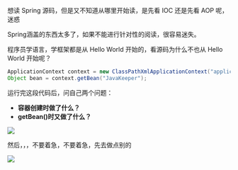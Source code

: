 想读 Spring 源码，但是又不知道从哪里开始读，是先看 IOC 还是先看 AOP 呢，迷惑

Spring涵盖的东西太多了，如果不能进行针对性的阅读，很容易迷失。

程序员学语言，学框架都是从 Hello World 开始的，看源码为什么不也从 Hello World 开始呢？

```java
ApplicationContext context = new ClassPathXmlApplicationContext("applicationContext.xml");
Object bean = context.getBean("JavaKeeper");
```

运行完这段代码后，问自己两个问题：

- **容器创建时做了什么？**
- **getBean()时又做了什么？**



![](https://cdn.jsdelivr.net/gh/Jstarfish/picBed/img/20200821140323.png)

然后，，，不要着急，不要着急，先去做点别的

![](https://cdn.jsdelivr.net/gh/Jstarfish/picBed/img/Spring20200821140017.png)





